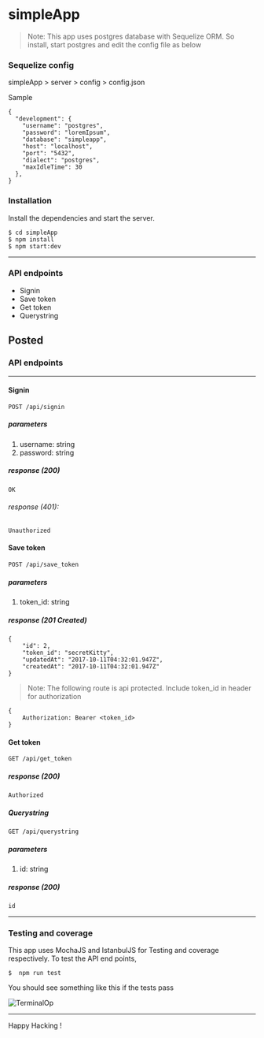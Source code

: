 # simpleApp

> Note: This app uses postgres database with Sequelize ORM. So install, start postgres and edit the config file as below

### Sequelize config

simpleApp > server > config > config.json

Sample
```
{
  "development": {
    "username": "postgres",
    "password": "loremIpsum",
    "database": "simpleapp",
    "host": "localhost",
    "port": "5432",
    "dialect": "postgres",
    "maxIdleTime": 30
  },
}
```

### Installation

Install the dependencies and start the server.

```
$ cd simpleApp
$ npm install
$ npm start:dev
```
- - -

### API endpoints

* Signin
* Save token
* Get token
* Querystring


## Posted

### API endpoints

- - -

#### Signin
```
POST /api/signin
```
##### parameters
1. username: string
2. password: string

##### response (200)
```
OK
```
###### response (401):
```
Unauthorized
```

#### Save token
```
POST /api/save_token
```
##### parameters
1. token_id: string

##### response (201 Created)
```
{
    "id": 2,
    "token_id": "secretKitty",
    "updatedAt": "2017-10-11T04:32:01.947Z",
    "createdAt": "2017-10-11T04:32:01.947Z"
}
```

> Note: The following route is api protected. Include token_id in header for authorization
```
{
	Authorization: Bearer <token_id>
}
```

#### Get token
```
GET /api/get_token
```

##### response (200)
```
Authorized
```

##### Querystring
```
GET /api/querystring

```
##### parameters
1. id: string

##### response (200)
```
id
```

- - -

### Testing and coverage
This app uses MochaJS and IstanbulJS for Testing and coverage respectively. To test the API end points,


```
$  npm run test
```

You should see something like this if the tests pass

![TerminalOp](https://tppr.me/6M9Tk)

- - -

Happy Hacking ! 
